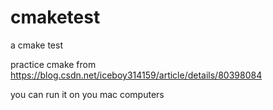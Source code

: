 # cmaketest
a cmake test

practice cmake from https://blog.csdn.net/iceboy314159/article/details/80398084

you can run it on you mac computers



